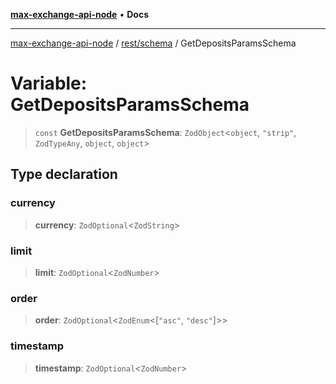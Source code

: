 [**max-exchange-api-node**](../../../README.md) • **Docs**

***

[max-exchange-api-node](../../../modules.md) / [rest/schema](../README.md) / GetDepositsParamsSchema

# Variable: GetDepositsParamsSchema

> `const` **GetDepositsParamsSchema**: `ZodObject`\<`object`, `"strip"`, `ZodTypeAny`, `object`, `object`\>

## Type declaration

### currency

> **currency**: `ZodOptional`\<`ZodString`\>

### limit

> **limit**: `ZodOptional`\<`ZodNumber`\>

### order

> **order**: `ZodOptional`\<`ZodEnum`\<[`"asc"`, `"desc"`]\>\>

### timestamp

> **timestamp**: `ZodOptional`\<`ZodNumber`\>
